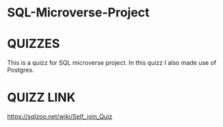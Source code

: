 # SQL-Microverse-Project

# QUIZZES

This is a quizz for SQL microverse project. In this quizz I also made use of Postgres.

# QUIZZ LINK 

https://sqlzoo.net/wiki/Self_join_Quiz
